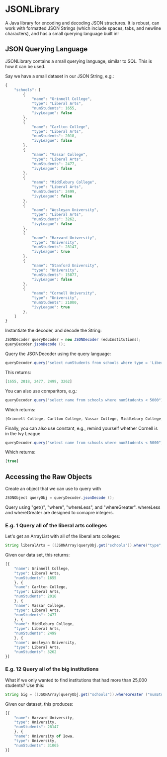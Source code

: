 JSONLibrary
===========

A Java library for encoding and decoding JSON structures. It is robust, can work with formatted JSON Strings (which include spaces, tabs, and newline characters), and has a small querying language built in!

JSON Querying Language
----------------------
JSONLibrary contains a small querying language, similar to SQL. This is how it can be used.

Say we have a small dataset in our JSON String, e.g.:

```javascript
{
    "schools": [
        {
            "name": "Grinnell College",
            "type": "Liberal Arts",
            "numStudents": 1655,
            "ivyLeague": false
        },
        {
            "name": "Carlton College",
            "type": "Liberal Arts",
            "numStudents": 2018,
            "ivyLeague": false
        },
        {
            "name": "Vassar College",
            "type": "Liberal Arts",
            "numStudents": 2477,
            "ivyLeague": false
        },
        {
            "name": "Middlebury College",
            "type": "Liberal Arts",
            "numStudents": 2499,
            "ivyLeague": false
        },
        {
            "name": "Wesleyan University",
            "type": "Liberal Arts",
            "numStudents": 3262,
            "ivyLeague": false
        },
        {
            "name": "Harvard University",
            "type": "University",
            "numStudents": 28147,
            "ivyLeague": true
        },
        {
            "name": "Stanford University",
            "type": "University",
            "numStudents": 15877,
            "ivyLeague": false
        },
        {
            "name": "Cornell University",
            "type": "University",
            "numStudents": 21000,
            "ivyLeague": true
        },
    ]
}
```

Instantiate the decoder, and decode the String:

```java
JSONDecoder queryDecoder = new JSONDecoder (eduInstitutions);
queryDecoder.jsonDecode ();
```

Query the JSONDecoder using the query language:

```java
queryDecoder.query("select numStudents from schools where type = 'Liberal Arts'");
```

This returns:

```javascript
[1655, 2018, 2477, 2499, 3262]
```

You can also use comparitors, e.g.:

```java
queryDecoder.query("select name from schools where numStudents < 5000");
```

Which returns:

```javascript
[Grinnell College, Carlton College, Vassar College, Middlebury College, Wesleyan University]
```

Finally, you can also use constant, e.g., remind yourself whether Cornell is in the Ivy League

```java
queryDecoder.query("select name from schools where numStudents < 5000");
```

Which returns:

```javascript
[true]
```

Accessing the Raw Objects
--------------------------
Create an object that we can use to query with
```java
JSONObject queryObj = queryDecoder.jsonDecode ();
```

Query using "get()", "where", "whereLess", and "whereGreater". whereLess and whereGreater are designed to comapre integers.

### E.g. 1 Query all of the liberal arts colleges

Let's get an ArrayList with all of the liberal arts colleges:
```java
String liberalArts = ((JSONArray)queryObj.get("schools")).where("type", "Liberal Arts").toString ();
```

Given our data set, this returns:
```javascript
[{
    "name": Grinnell College,
    "type": Liberal Arts,
    "numStudents": 1655
    }, {
    "name": Carlton College,
    "type": Liberal Arts,
    "numStudents": 2018
    }, {
    "name": Vassar College,
    "type": Liberal Arts,
    "numStudents": 2477
    }, {
    "name": Middlebury College,
    "type": Liberal Arts,
    "numStudents": 2499
    }, {
    "name": Wesleyan University,
    "type": Liberal Arts,
    "numStudents": 3262
}]
```

### E.g. 12 Query all of the big institutions

What if we only wanted to find institutions that had more than 25,000 students? Use this:

```java
String big = ((JSONArray)queryObj.get("schools")).whereGreater ("numStudents", 25000).toString ();
```

Given our dataset, this produces:
```javascript
[{
    "name": Harvard University,
    "type": University,
    "numStudents": 28147
    }, {
    "name": University of Iowa,
    "type": University,
    "numStudents": 31065
}]
```